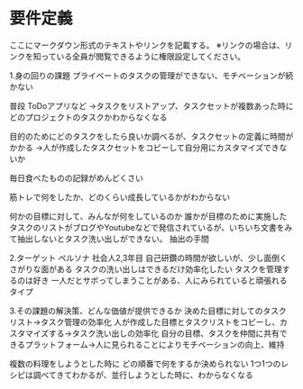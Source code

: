 # 要件定義

ここにマークダウン形式のテキストやリンクを記載する。
※リンクの場合は、リンクを知っている全員が閲覧できるように権限設定してください。

1.身の回りの課題
プライベートのタスクの管理ができない、モチベーションが続かない

普段
ToDoアプリなど
→タスクをリストアップ、タスクセットが複数あった時にどのプロジェクトのタスクかわからなくなる

目的のためにどのタスクをしたら良いか調べるが、タスクセットの定義に時間がかかる
→人が作成したタスクセットをコピーして自分用にカスタマイズできないか

毎日食べたものの記録がめんどくさい

筋トレで何をしたか、どのくらい成長しているかがわからない

何かの目標に対して、みんなが何をしているのか
誰かが目標のために実施したタスクのリストがブログやYoutubeなどで発信されているが、いちいち文書をみて抽出しないとタスク洗い出しができない。
抽出の手間


2.ターゲット
ペルソナ
社会人2,3年目
自己研鑽の時間が欲しいが、少し面倒くさがりな面がある
タスクの洗い出しはできるだけ効率化したい
タスクを管理するのは好き
一人だとサボってしまうことがある、人にみられていると頑張れるタイプ


3.その課題の解決策、どんな価値が提供できるか
決めた目標に対してのタスクリスト→タスク管理の効率化
人が作成した目標とタスクリストをコピーし、カスタマイズする→タスク洗い出しの効率化
自分の目標、タスクを仲間に共有できるプラットフォーム→人に見られることによりモチベーションの向上、維持


複数の料理をしようとした時に
どの順番で何をするか決められない
1つ1つのレシピは調べてきてわかるが、並行しようとした時に、わからなくなる




